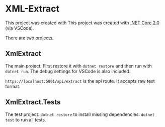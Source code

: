 # XML-Extract

This project was created with This project was created with [.NET Core 2.0](https://dotnet.microsoft.com/download/dotnet-core/2.0) (via VSCode).

There are two projects.


## XmlExtract

The main project. First restore it with `dotnet restore` and then run with `dotnet run`. The debug settings for VSCode is also included.

`https://localhost:5001/api/extract` is the api route. It accepts raw text format.


## XmlExtract.Tests

The test project. 
`dotnet restore` to install missing dependencies.
`dotnet test` to run all tests.